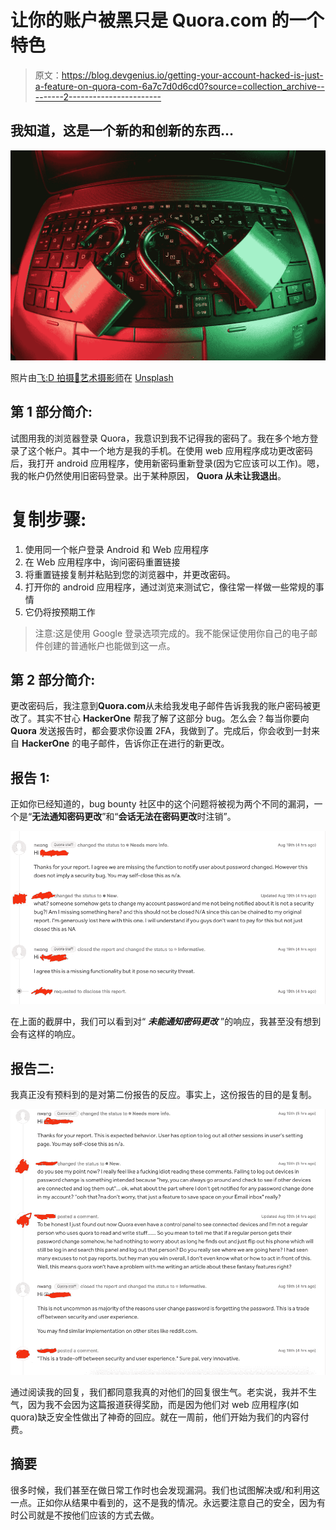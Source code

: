 # 让你的账户被黑只是 Quora.com 的一个特色

> 原文：<https://blog.devgenius.io/getting-your-account-hacked-is-just-a-feature-on-quora-com-6a7c7d0d6cd0?source=collection_archive---------2----------------------->

## 我知道，这是一个新的和创新的东西…

![](img/59d4e47f693ed38f22f37c6e226f9510.png)

照片由[飞:D 拍摄🔶艺术摄影师](https://unsplash.com/@flyd2069?utm_source=medium&utm_medium=referral)在 [Unsplash](https://unsplash.com?utm_source=medium&utm_medium=referral)

## 第 1 部分简介:

试图用我的浏览器登录 Quora，我意识到我不记得我的密码了。我在多个地方登录了这个帐户。其中一个地方是我的手机。在使用 web 应用程序成功更改密码后，我打开 android 应用程序，使用新密码重新登录(因为它应该可以工作)。嗯，我的帐户仍然使用旧密码登录。出于某种原因， **Quora 从未让我退出**。

# 复制步骤:

1.  使用同一个帐户登录 Android 和 Web 应用程序
2.  在 Web 应用程序中，询问密码重置链接
3.  将重置链接复制并粘贴到您的浏览器中，并更改密码。
4.  打开你的 android 应用程序，通过浏览来测试它，像往常一样做一些常规的事情
5.  它仍将按预期工作

> 注意:这是使用 Google 登录选项完成的。我不能保证使用你自己的电子邮件创建的普通帐户也能做到这一点。

## 第 2 部分简介:

更改密码后，我注意到**Quora.com**从未给我发电子邮件告诉我我的账户密码被更改了。其实不甘心 **HackerOne** 帮我了解了这部分 bug。怎么会？每当你要向 **Quora** 发送报告时，都会要求你设置 2FA，我做到了。完成后，你会收到一封来自 **HackerOne** 的电子邮件，告诉你正在进行的新更改。

## 报告 1:

正如你已经知道的，bug bounty 社区中的这个问题将被视为两个不同的漏洞，一个是“**无法通知密码更改**”和“**会话无法在密码更改**时注销”。

![](img/0c5a87716199933be97cb8e8d54991e4.png)

在上面的截屏中，我们可以看到对“ ***未能通知密码更改*** ”的响应，我甚至没有想到会有这样的响应。

## 报告二:

我真正没有预料到的是对第二份报告的反应。事实上，这份报告的目的是复制。

![](img/51363333102629cc3e6269364e1d3f37.png)

通过阅读我的回复，我们都同意我真的对他们的回复很生气。老实说，我并不生气，因为我不会因为这篇报道获得奖励，而是因为他们对 web 应用程序(如 quora)缺乏安全性做出了神奇的回应。就在一周前，他们开始为我们的内容付费。

## 摘要

很多时候，我们甚至在做日常工作时也会发现漏洞。我们也试图解决或/和利用这一点。正如你从结果中看到的，这不是我的情况。永远要注意自己的安全，因为有时公司就是不按他们应该的方式去做。